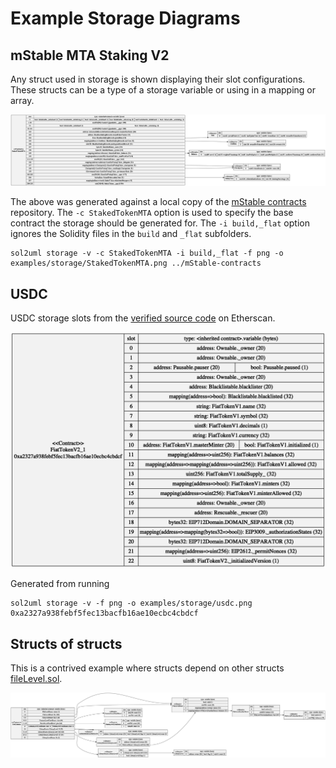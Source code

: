 # Example Storage Diagrams

## mStable MTA Staking V2

Any struct used in storage is shown displaying their slot configurations. These structs can be a type of a storage variable or using in a mapping or array.

![Staking Tokens](./StakedTokenMTA.png)

The above was generated against a local copy of the [mStable contracts](https://github.com/mstable/mStable-contracts/pull/220) repository.
The `-c StakedTokenMTA` option is used to specify the base contract the storage should be generated for.
The `-i build,_flat` option ignores the Solidity files in the `build` and `_flat` subfolders.

```
sol2uml storage -v -c StakedTokenMTA -i build,_flat -f png -o examples/storage/StakedTokenMTA.png ../mStable-contracts
```

## USDC

USDC storage slots from the [verified source code](https://etherscan.io/address/0xa2327a938febf5fec13bacfb16ae10ecbc4cbdcf#code) on Etherscan.

![USDC](./usdc.png)

Generated from running
```
sol2uml storage -v -f png -o examples/storage/usdc.png 0xa2327a938febf5fec13bacfb16ae10ecbc4cbdcf
```

## Structs of structs

This is a contrived example where structs depend on other structs [fileLevel.sol](../../src/contracts/fileLevel.sol).

![FileLevel](./FileLevel-storage.png)

